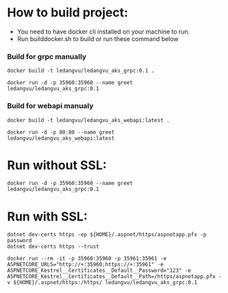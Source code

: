 # How to build project:
- You need to have docker cli installed on your machine to run.
- Run builddocker.sh to build or run these command below

### Build for grpc manually
```
docker build -t ledangvu/ledangvu_aks_grpc:0.1 .

docker run -d -p 35960:35960 --name greet ledangvu/ledangvu_aks_grpc:0.1
```

### Build for webapi manualy
```
docker build -t ledangvu/ledangvu_aks_webapi:latest .

docker run -d -p 80:80 --name greet ledangvu/ledangvu_aks_webapi:latest
```

# Run without SSL:
```
docker run -d -p 35960:35960 --name greet ledangvu/ledangvu_aks_grpc:0.1
```

# Run with SSL:
```
dotnet dev-certs https -ep ${HOME}/.aspnet/https/aspnetapp.pfx -p password
dotnet dev-certs https --trust

docker run --rm -it -p 35960:35960 -p 35961:35961 -e ASPNETCORE_URLS="http://+:35960;https://+:35961" -e ASPNETCORE_Kestrel__Certificates__Default__Password="123" -e ASPNETCORE_Kestrel__Certificates__Default__Path=/https/aspnetapp.pfx -v ${HOME}/.aspnet/https:/https/ ledangvu/ledangvu_aks_grpc:0.1
```